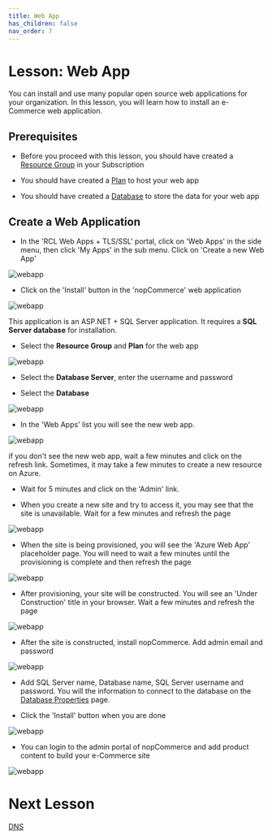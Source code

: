 ```yaml
---
title: Web App
has_children: false
nav_order: 7
---
```


# Lesson: Web App

You can install and use many popular open source web applications for your organization. In this lesson, you will learn how to install an e-Commerce web application.

## Prerequisites

- Before you proceed with this lesson, you should have created a [Resource Group](https://rcl-cloud-apps.github.io/cloud101/resource-groups.html) in your Subscription

- You should have created a [Plan](https://rcl-cloud-apps.github.io/cloud101/plan.html) to host your web app

- You should have created a [Database](https://rcl-cloud-apps.github.io/cloud101/database.html) to store the data for your web app

## Create a Web Application

- In the 'RCL Web Apps + TLS/SSL' portal, click on 'Web Apps' in the side menu, then click 'My Apps' in the sub menu. Click on 'Create a new Web App'

![webapp](images/webapp-open.PNG)

- Click on the 'Install' button in the 'nopCommerce' web application

![webapp](images/webapp-create.PNG)

This application is an ASP.NET + SQL Server application. It requires a **SQL Server database** for installation.

- Select the **Resource Group** and **Plan** for the web app

![webapp](images/webapp-create2.PNG)

- Select the **Database Server**, enter the username and password

- Select the **Database**

![webapp](images/webapp-create3.PNG)

- In the 'Web Apps' list you will see the new web app. 

![webapp](images/webapp-admin.PNG)

if you don't see the new web app, wait a few minutes and click on the refresh link. Sometimes, it may take a few minutes to create a new resource on Azure.

- Wait for 5 minutes and click on the 'Admin' link.

- When you create a new site and try to access it, you may see that the site is unavailable. Wait for a few minutes and refresh the page

![webapp](images/webapp-site-unavailable.PNG)

- When the site is being provisioned, you will see the 'Azure Web App' placeholder page. You will need to wait a few minutes until the provisioning is complete and then refresh the page

![webapp](images/webapp-place-holder.PNG)

- After provisioning, your site will be constructed. You will see an 'Under Construction' title in your browser. Wait a few minutes and refresh the page

![webapp](images/webapp-site-under-construction.PNG)

- After the site is constructed, install nopCommerce. Add admin email and password

![webapp](images/webapp-nop-install.PNG)

- Add SQL Server name, Database name, SQL Server username and password. You will the information to connect to the database on the [Database Properties](https://rcl-cloud-apps.github.io/cloud101/database.html#database-properties) page.

- Click the 'Install' button when you are done

![webapp](images/webapp-nop-install2.PNG)

- You can login to the admin portal of nopCommerce and add product content to build your e-Commerce site

![webapp](images/webapp-nop-site.PNG)

# Next Lesson

[DNS](https://rcl-cloud-apps.github.io/cloud101/dns.html)